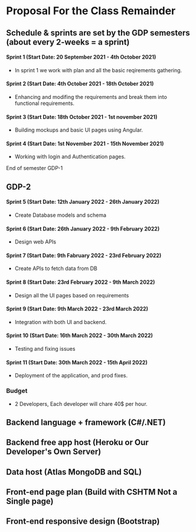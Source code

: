 # Proposal For the Class Remainder

## Schedule & sprints are set by the GDP semesters (about every 2-weeks = a sprint)

#### Sprint 1  (Start Date: 20 September 2021 - 4th October 2021)
- In sprint 1 we work with plan and all the basic reqirements gathering. 

#### Sprint 2  (Start Date: 4th October 2021 - 18th October 2021)
- Enhancing and modifing the requirements and break them into functional requirements.

#### Sprint 3  (Start Date: 18th October 2021 - 1st november 2021)
- Building mockups and basic UI pages using Angular.

#### Sprint 4  (Start Date: 1st November 2021 - 15th November 2021)
- Working with login and Authentication pages.

 End of semester GDP-1

## GDP-2 

 #### Sprint 5  (Start Date: 12th January 2022 - 26th January 2022)
 - Create Database models and schema

 #### Sprint 6  (Start Date: 26th January 2022 - 9th February 2022)
 - Design web APIs

 #### Sprint 7  (Start Date: 9th Fabruary 2022 - 23rd February 2022)
 - Create APIs to fetch data from DB

 #### Sprint 8  (Start Date: 23rd February 2022 - 9th March 2022)
 - Design all the UI pages based on requirements

 #### Sprint 9  (Start Date: 9th March 2022 - 23rd March 2022)
 - Integration with both UI and backend.

 #### Sprint 10  (Start Date: 16th March 2022 - 30th March 2022)
 - Testing and fixing issues

 #### Sprint 11  (Start Date: 30th March 2022 - 15th April 2022)
 - Deployment of the application, and prod fixes.
 


### Budget 
- 2 Developers, Each developer will chare 40$ per hour.


## Backend language + framework (C#/.NET)

## Backend free app host (Heroku or Our Developer's Own Server)

## Data host (Atlas MongoDB and SQL)

## Front-end page plan (Build with CSHTM Not a Single page)

## Front-end responsive design (Bootstrap)
